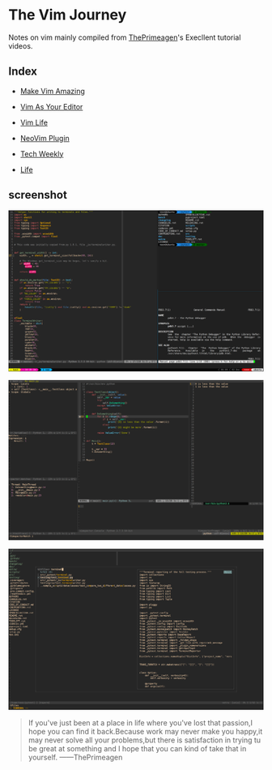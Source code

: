 # The Vim Journey

Notes on vim mainly compiled from [ThePrimeagen](https://www.youtube.com/channel/UC8ENHE5xdFSwx71u3fDH5Xw)'s Execllent tutorial videos.



## Index

- [Make Vim Amazing](https://github.com/ClausewitzCPU0/vim-journey/blob/main/Make%20Vim%20Amazing/Make%20Vim%20Amazing.md)

- [Vim As Your Editor](https://github.com/ClausewitzCPU0/vim-journey/blob/main/Vim%20As%20Your%20Editor/Vim%20As%20Your%20Editor.md)

- [Vim Life](https://github.com/ClausewitzCPU0/vim-journey/blob/main/Vim%20Life/Vim%20Life.md)

- [NeoVim Plugin](https://github.com/ClausewitzCPU0/vim-journey/blob/main/NeoVim%20Plugin/NeoVim%20Plugin.md)

- [Tech Weekly](https://github.com/ClausewitzCPU0/vim-journey/blob/main/Tech%20Weekly/Tech%20Weekly.md)

- [Life](https://github.com/ClausewitzCPU0/vim-journey/blob/main/Life/Life.md)



## screenshot

![example](README.assets/example.png)

![image-20201202215425472](README.assets/image-20201202215425472.png)

![search](README.assets/search.png)



> If you've just been at a place in life where you've lost that passion,I hope you can find it back.Because work may never make you happy,it may never solve all your problems,but there is satisfaction in trying tu be great at something and I hope that you can kind of take that in yourself.   ——ThePrimeagen